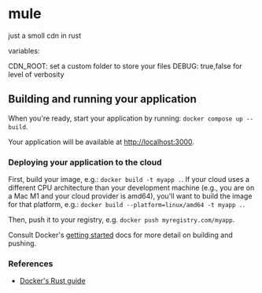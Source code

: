 # mule

just a smoll cdn in rust

variables:

CDN_ROOT: set a custom folder to store your files
DEBUG: true,false for level of verbosity
## Building and running your application

When you're ready, start your application by running:
`docker compose up --build`.

Your application will be available at <http://localhost:3000>.

### Deploying your application to the cloud

First, build your image, e.g.: `docker build -t myapp .`.
If your cloud uses a different CPU architecture than your development
machine (e.g., you are on a Mac M1 and your cloud provider is amd64),
you'll want to build the image for that platform, e.g.:
`docker build --platform=linux/amd64 -t myapp .`.

Then, push it to your registry, e.g. `docker push myregistry.com/myapp`.

Consult Docker's [getting started](https://docs.docker.com/go/get-started-sharing/)
docs for more detail on building and pushing.

### References

* [Docker's Rust guide](https://docs.docker.com/language/rust/)
